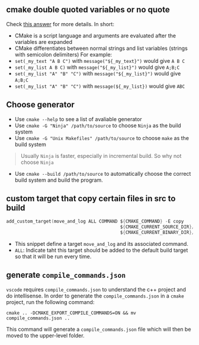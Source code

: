 
## cmake double quoted variables or no quote
Check [this answer](https://stackoverflow.com/questions/35847655/when-should-i-quote-cmake-variables) for more details. In short:
- CMake is a script language and arguments are evaluated after the variables are expanded
- CMake differentiates between normal strings and list variables (strings with semicolon delimiters)
For example:
- `set(_my_text "A B C")` with `message("${_my_text}")` would give `A B C`
- `set(_my_list A B C)` with `message("${_my_list}")` would give `A;B;C`
- `set(_my_list "A" "B" "C")` with `message("${_my_list}")` would give `A;B;C`
- `set(_my_list "A" "B" "C")` with `message(${_my_list})` would give `ABC`

## Choose generator
- Use `cmake --help` to see a list of avaliable generator
- Use `cmake -G "Ninja" /path/to/source` to choose `Ninja` as the build system
- Use `cmake -G "Unix Makefiles" /path/to/source` to choose `make` as the build system
> Usually `Ninja` is faster, especially in incremental build. So why not choose `Ninja`
- Use `cmake --build /path/to/source` to automatically choose the correct build system and build the program.


## custom target that copy certain files in src to build
```c
add_custom_target(move_and_log ALL COMMAND ${CMAKE_COMMAND} -E copy
                                           ${CMAKE_CURRENT_SOURCE_DIR}/move_and_log.sh
                                           ${CMAKE_CURRENT_BINARY_DIR}/move_and_log.sh)

```
- This snippet define a target `move_and_log` and its associated command.
- `ALL`: Indicate taht this target should be added to the default build target so that it will be run every time.


## generate `compile_commands.json`
`vscode` requires `compile_commands.json` to understand the c++ project and do intellisense. In order to generate the `compile_commands.json` in a `cmake` project, run the following command:
```
cmake .. -DCMAKE_EXPORT_COMPILE_COMMANDS=ON && mv compile_commands.json ..
```
This command will generate a `compile_commands.json` file which will then be moved to the upper-level folder.